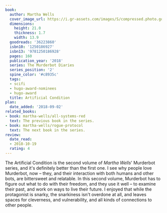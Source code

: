 ```yaml
---
book:
  author: Martha Wells
  cover_image_url: https://i.gr-assets.com/images/S/compressed.photo.goodreads.com/books/1505590203l/36223860._SY475_.jpg
  dimensions:
    height: 21.0
    thickness: 1.7
    width: 13.9
  goodreads: '36223860'
  isbn10: '1250186927'
  isbn13: '9781250186928'
  pages: 160
  publication_year: '2018'
  series: The Murderbot Diaries
  series_position: '2'
  spine_color: '#c8935c'
  tags:
  - scifi
  - hugo-award-nominees
  - hugo-award
  title: Artificial Condition
plan:
  date_added: '2018-09-02'
related_books:
- book: martha-wells/all-systems-red
  text: The previous book in the series.
- book: martha-wells/rogue-protocol
  text: The next book in the series.
review:
  date_read:
  - 2018-10-19
  rating: 4
---
```


The Artificial Condition is the second volume of *Martha Wells*' Murderbot series, and it's definitely better than the
first one. I see why people love Murderbot, now – they, and their interaction with both humans and other bots, are
bittersweet and relatable. In this second volume, Murderbot has to figure out what to do with their freedom, and they
use it well – to examine their past, and work on ways to live their future. I enjoyed that while the protagonist is
snarky, the snarkiness isn't overdone at all, and leaves spaces for cleverness, and vulnerability, and all kinds of
connections to other people.
